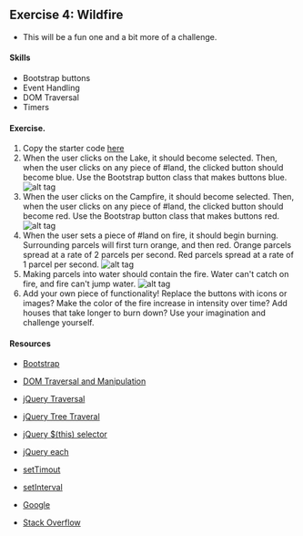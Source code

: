 ## Exercise 4: Wildfire
* This will be a fun one and a bit more of a challenge.

#### Skills
* Bootstrap buttons
* Event Handling
* DOM Traversal
* Timers

#### Exercise.
1. Copy the starter code [here](www.startercode.com)
2. When the user clicks on the Lake, it should become selected. Then, when the user clicks on any piece of #land, the clicked button should become blue. Use the Bootstrap button class that makes buttons blue.
![alt tag](/images/water.png)
3. When the user clicks on the Campfire, it should become selected. Then, when the user clicks on any piece of #land, the clicked button should become red. Use the Bootstrap button class that makes buttons red.
![alt tag](/images/fire.png)
4. When the user sets a piece of #land on fire, it should begin burning. Surrounding parcels will first turn orange, and then red. Orange parcels spread at a rate of 2 parcels per second. Red parcels spread at a rate of 1 parcel per second.
![alt tag](/images/burning.png)
5. Making parcels into water should contain the fire. Water can't catch on fire, and fire can't jump water.
![alt tag](/images/final.png)
6. Add your own piece of functionality! Replace the buttons with icons or images? Make the color of the fire increase in intensity over time? Add houses that take longer to burn down? Use your imagination and challenge yourself.


#### Resources
* [Bootstrap](http://getbootstrap.com/)
* [DOM Traversal and Manipulation](http://jqfundamentals.com/chapter/traversing-manipulating)
* [jQuery Traversal](http://api.jquery.com/category/traversing/)
* [jQuery Tree Traveral](https://api.jquery.com/category/traversing/tree-traversal/)
* [jQuery $(this) selector](http://learn.jquery.com/javascript-101/this-keyword/)
* [jQuery each](http://api.jquery.com/jquery.each/)
* [setTimout](http://www.jquery4u.com/jquery-functions/settimeout-example/)
* [setInterval](http://www.w3schools.com/jsref/met_win_setinterval.asp)

* [Google](http://www.google.com)
* [Stack Overflow](http://www.stackoverflow.com)